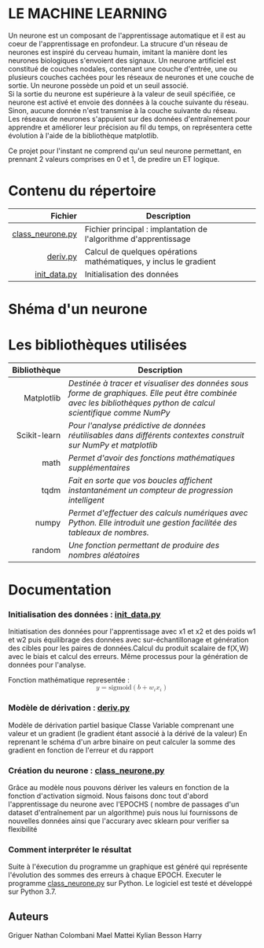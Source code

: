 # LE MACHINE LEARNING
Un neurone est un composant de l'apprentissage automatique et il est au coeur de l'apprentissage en profondeur. La strucure d'un réseau de neurones est inspiré du cerveau humain, imitant la manière dont les neurones biologiques s'envoient des signaux.	
Un neurone artificiel est constitué de couches nodales,
contenant une couche d'entrée, une ou plusieurs couches cachées pour les réseaux de neurones
 et une couche de sortie. Un neurone possède un poid et un seuil associé.	
 Si la sortie du neurone est supérieure à la valeur de seuil spécifiée,
 ce neurone est activé et envoie des données à la couche suivante du réseau.
 Sinon, aucune donnée n'est transmise à la couche suivante du réseau.	
Les réseaux de neurones s'appuient sur des données d'entraînement
 pour apprendre et améliorer leur précision au fil du temps, on représentera cette
évolution à l'aide de la bibliothèque matplotlib. 

Ce projet pour l'instant ne comprend qu'un seul neurone
permettant, en prennant 2 valeurs comprises en 0 et 1, de predire un ET logique.
 
# Contenu du répertoire

|**Fichier**|Description|
|---------------:|----------|
|[class_neurone.py](class_neurone.py)| Fichier principal : implantation de l'algorithme d'apprentissage        |
|[deriv.py](deriv.py)        | Calcul de quelques opérations mathématiques, y inclus le gradient         |
|[init_data.py](init_data.py)    | Initialisation des données         |
	
# Shéma d'un neurone
# Les bibliothèques utilisées 


|**Bibliothèque**| Description |
|---------------:|-----------|
|Matplotlib      | *Destinée à tracer et visualiser des données sous forme de graphiques. Elle peut être combinée avec les bibliothèques python de calcul scientifique comme NumPy*|
|Scikit-learn    |*Pour l'analyse prédictive de données réutilisables dans différents contextes construit sur NumPy et matplotlib*|
|math            | *Permet d'avoir des fonctions mathématiques supplémentaires*       |
|tqdm        | *Fait en sorte que vos boucles affichent instantanément un compteur de progression intelligent*|
|numpy| *Permet d'effectuer des calculs numériques avec Python. Elle introduit une gestion facilitée des tableaux de nombres.*    |
|random       | *Une fonction permettant de produire des nombres aléatoires*       |


# Documentation
### Initialisation des données : [init_data.py](init_data.py)
Initiatisation des données pour l'apprentissage avec x1 et x2 et des poids w1 et w2 puis équilibrage des données avec sur-échantillonage et génération des cibles pour les paires de données.Calcul du produit scalaire de f(X,W) avec le biais et calcul des erreurs. Même processus pour la génération de données pour l'analyse. 	

Fonction mathématique representée : 
<math xmlns="http://www.w3.org/1998/Math/MathML" display="block">
  <mi>y</mi>
  <mo>=</mo>
  <mi>sigmoid</mi>
  <mrow data-mjx-texclass="INNER">
    <mo data-mjx-texclass="OPEN">(</mo>
    <msub>
      <mi>b</mi>
    </msub>
    <mo>+</mo>
    <msub>
      <mi>w</mi>
      <mi>i</mi>
    </msub>
    <msub>
      <mi>x</mi>
      <mi>i</mi>
    </msub>
    <mo data-mjx-texclass="CLOSE">)</mo>
  </mrow>
</math>

### Modèle de dérivation : [deriv.py](deriv.py)
Modèle de dérivation partiel basique 
Classe Variable comprenant une valeur et un gradient (le gradient étant associé à la dérivé de la valeur)
En reprenant le schéma d'un arbre binaire on peut calculer la somme des gradient en fonction de l'erreur et du rapport

### Création du neurone : [class_neurone.py](class_neurone.py)
Grâce au modèle nous pouvons dériver les valeurs en fonction de la fonction d'activation sigmoid. Nous faisons donc tout d'abord l'apprentissage du neurone avec l'EPOCHS ( nombre de passages d'un dataset d'entraînement par un algorithme) puis nous lui fournissons de nouvelles données ainsi que l'accurary avec sklearn pour verifier sa flexibilité
### Comment interpréter le résultat
Suite à l'éxecution du programme un graphique est généré qui représente l'évolution des sommes des erreurs à chaque EPOCH.
Executer le programme [class_neurone.py](class_neurone.py) sur Python. Le logiciel est testé et développé sur Python 3.7.

## Auteurs
Griguer Nathan
Colombani Mael
Mattei Kylian
Besson Harry
